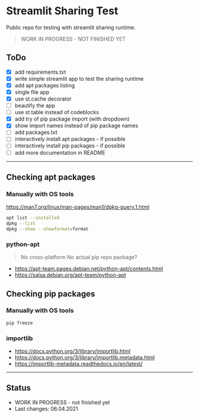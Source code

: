 # Streamlit Sharing Test

Public repo for testing with streamlit sharing runtime.

> WORK IN PROGRESS - NOT FINISHED YET

## ToDo

- [x] add requirements.txt
- [x] write simple streamlit app to test the sharing runtime
- [x] add apt packages listing
- [x] single file app
- [x] use st.cache decorator
- [ ] beautify the app
- [ ] use st.table instead of codeblocks
- [x] add try of pip package import (with dropdown)
- [x] show import names instead of pip package names
- [ ] add packages.txt
- [ ] interactively install apt packages - if possible
- [ ] interactively install pip packages - if possible
- [ ] add more documentation in README

---

## Checking apt packages

### Manually with OS tools

<https://man7.org/linux/man-pages/man1/dpkg-query.1.html>

```sh
apt list --installed
dpkg --list
dpkg --show --showformat=format
```

### python-apt

> No cross-platform
> No actual pip repo package?

- <https://apt-team.pages.debian.net/python-apt/contents.html>
- <https://salsa.debian.org/apt-team/python-apt>

## Checking pip packages

### Manually with OS tools

```sh
pip freeze
```

### importlib

- <https://docs.python.org/3/library/importlib.html>
- <https://docs.python.org/3/library/importlib.metadata.html>
- <https://importlib-metadata.readthedocs.io/en/latest/>

---

## Status

- WORK IN PROGRESS - not finished yet
- Last changes: 06.04.2021
